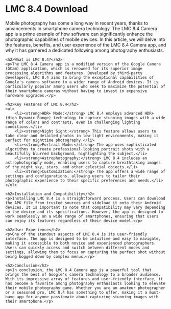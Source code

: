  <h1>LMC 8.4 Download</h1>
    <p>Mobile photography has come a long way in recent years, thanks to advancements in smartphone camera technology. The LMC 8.4 Camera app is a prime example of how software can significantly enhance the photographic capabilities of mobile devices. In this article, we will delve into the features, benefits, and user experience of the LMC 8.4 Camera app, and why it has garnered a dedicated following among photography enthusiasts.</p>

    <h2>What is LMC 8.4?</h2>
    <p>The LMC 8.4 Camera app is a modified version of the Google Camera (GCam) application, which is renowned for its superior image processing algorithms and features. Developed by third-party developers, LMC 8.4 aims to bring the exceptional capabilities of Google's camera software to a wider range of Android devices. It is particularly popular among users who seek to maximize the potential of their smartphone cameras without having to invest in expensive hardware upgrades.</p>

    <h2>Key Features of LMC 8.4</h2>
    <ul>
        <li><strong>HDR+ Mode:</strong> LMC 8.4 employs advanced HDR+ (High Dynamic Range) technology to capture stunning images with a wide range of colors and contrasts, even in challenging lighting conditions.</li>
        <li><strong>Night Sight:</strong> This feature allows users to take clear and detailed photos in low-light environments, making it perfect for nighttime photography.</li>
        <li><strong>Portrait Mode:</strong> The app uses sophisticated algorithms to create professional-looking portrait shots with a beautifully blurred background, highlighting the subject.</li>
        <li><strong>Astrophotography:</strong> LMC 8.4 includes an astrophotography mode, enabling users to capture breathtaking images of the night sky, stars, and other celestial objects.</li>
        <li><strong>Customization:</strong> The app offers a wide range of settings and configurations, allowing users to tailor their photographic experience to their specific preferences and needs.</li>
    </ul>

    <h2>Installation and Compatibility</h2>
    <p>Installing LMC 8.4 is a straightforward process. Users can download the APK file from trusted sources and sideload it onto their Android devices. It is important to note that compatibility may vary depending on the device and its specifications. However, the app is designed to work seamlessly on a wide range of smartphones, ensuring that users can enjoy its features regardless of their device model.</p>

    <h2>User Experience</h2>
    <p>One of the standout aspects of LMC 8.4 is its user-friendly interface. The app is designed to be intuitive and easy to navigate, making it accessible to both novice and experienced photographers. Users can quickly access and switch between different modes and settings, allowing them to focus on capturing the perfect shot without being bogged down by complex menus.</p>

    <h2>Conclusion</h2>
    <p>In conclusion, the LMC 8.4 Camera app is a powerful tool that brings the best of Google's camera technology to a broader audience. With its impressive array of features and user-friendly interface, it has become a favorite among photography enthusiasts looking to elevate their mobile photography game. Whether you are an amateur photographer or a seasoned pro, LMC 8.4 has something to offer, making it a must-have app for anyone passionate about capturing stunning images with their smartphone.</p>


